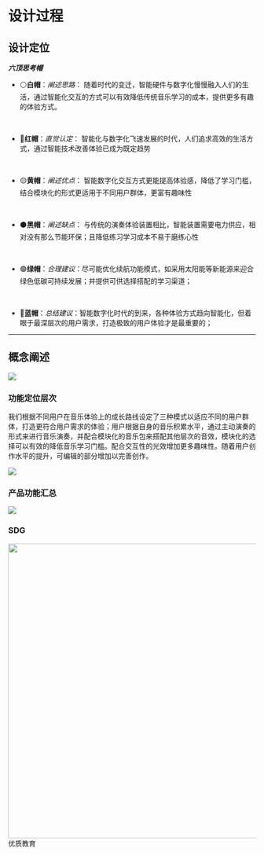 # 设计过程

## **设计定位**

***六顶思考帽***

- :white_circle:**白帽**：*阐述思路*：
    随着时代的变迁，智能硬件与数字化慢慢融入人们的生活，通过智能化交互的方式可以有效降低传统音乐学习的成本，提供更多有趣的体验方式。
<br>

- :red_circle:**红帽**：*直觉认定*：   智能化与数字化飞速发展的时代，人们追求高效的生活方式，通过智能技术改善体验已成为既定趋势
<br>

- :yellow_circle:**黄帽**：*阐述优点*：
   智能数字化交互方式更能提高体验感，降低了学习门槛，结合模块化的形式更适用于不同用户群体，更富有趣味性
<br>

- :black_circle:**黑帽**：*阐述缺点*： 与传统的演奏体验装置相比，智能装置需要电力供应，相对没有那么节能环保；且降低练习学习成本不易于磨练心性

<br>

- :green_circle:**绿帽**：*合理建议*：尽可能优化续航功能模式，如采用太阳能等新能源来迎合绿色低碳可持续发展；并提供可供选择搭配的学习渠道；

<br>

- :large_blue_circle:**蓝帽**：*总结建议*：智能数字化时代的到来，各种体验方式趋向智能化，但着眼于最深层次的用户需求，打造极致的用户体验才是最重要的；

------

## **概念阐述**

<img src="img/2/21.png">

### 功能定位层次
  我们根据不同用户在音乐体验上的成长路线设定了三种模式以适应不同的用户群体，打造更符合用户需求的体验；用户根据自身的音乐积累水平，通过主动演奏的形式来进行音乐演奏，并配合模块化的音乐包来搭配其他层次的音效，模块化的选择可以有效的降低音乐学习门槛。配合交互性的光效增加更多趣味性。随着用户创作水平的提升，可编辑的部分增加以完善创作。

<img src="img/2/22.png">

### 产品功能汇总
<img src="img/2/23.png">

### SDG
<img src="img/2/000.png" width="600">
优质教育
